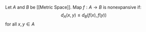 Let $A$ and $B$ be [[Metric Space]]. 
Map $f:A\to B$ is nonexpansive if:
$$
d_{A}(x,y)\leq d_{B}(f(x), f(y))
$$
for all $x,y\in A$